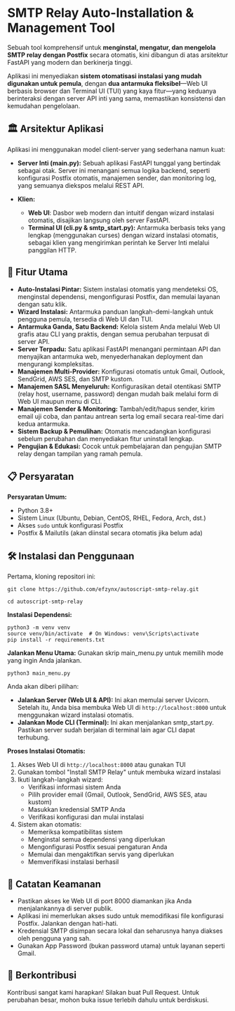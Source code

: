 # SMTP Relay Auto-Installation & Management Tool

Sebuah tool komprehensif untuk **menginstal, mengatur, dan mengelola SMTP relay dengan Postfix** secara otomatis, kini dibangun di atas arsitektur FastAPI yang modern dan berkinerja tinggi.

Aplikasi ini menyediakan **sistem otomatisasi instalasi yang mudah digunakan untuk pemula**, dengan **dua antarmuka fleksibel**—Web UI berbasis browser dan Terminal UI (TUI) yang kaya fitur—yang keduanya berinteraksi dengan server API inti yang sama, memastikan konsistensi dan kemudahan pengelolaan.

## 🏛️ Arsitektur Aplikasi

Aplikasi ini menggunakan model client-server yang sederhana namun kuat:

 - **Server Inti (main.py):** Sebuah aplikasi FastAPI tunggal yang bertindak
   sebagai otak. Server ini menangani semua logika backend, seperti
   konfigurasi Postfix otomatis, manajemen sender, dan monitoring log, yang
   semuanya diekspos melalui REST API.
   
 - **Klien:**
	 - **Web UI**: Dasbor web modern dan intuitif dengan wizard instalasi otomatis, disajikan langsung oleh server FastAPI.
	 - **Terminal UI (cli.py & smtp_start.py):** Antarmuka berbasis teks yang lengkap (menggunakan curses) dengan wizard instalasi otomatis, sebagai klien yang mengirimkan perintah ke Server Inti melalui panggilan HTTP.

## 🚀 Fitur Utama

 - **Auto-Instalasi Pintar:** Sistem instalasi otomatis yang mendeteksi OS, menginstal dependensi, mengonfigurasi Postfix, dan memulai layanan dengan satu klik.
 - **Wizard Instalasi:** Antarmuka panduan langkah-demi-langkah untuk pengguna pemula, tersedia di Web UI dan TUI.
 - **Antarmuka Ganda, Satu Backend:** Kelola sistem Anda melalui Web UI grafis atau CLI yang praktis, dengan semua perubahan terpusat di server API.
 - **Server Terpadu:** Satu aplikasi FastAPI menangani permintaan API dan menyajikan antarmuka web, menyederhanakan deployment dan mengurangi kompleksitas.
 - **Manajemen Multi-Provider:** Konfigurasi otomatis untuk Gmail, Outlook, SendGrid, AWS SES, dan SMTP kustom.
 - **Manajemen SASL Menyeluruh:** Konfigurasikan detail otentikasi SMTP (relay host, username, password) dengan mudah baik melalui form di Web UI maupun menu di CLI.
 - **Manajemen Sender & Monitoring:** Tambah/edit/hapus sender, kirim email uji coba, dan pantau antrean serta log email secara real-time dari kedua antarmuka.
 - **Sistem Backup & Pemulihan:** Otomatis mencadangkan konfigurasi sebelum perubahan dan menyediakan fitur uninstall lengkap.
 - **Pengujian & Edukasi:** Cocok untuk pembelajaran dan pengujian SMTP relay dengan tampilan yang ramah pemula.

## 📋 Persyaratan

**Persyaratan Umum:**

 - Python 3.8+
 - Sistem Linux (Ubuntu, Debian, CentOS, RHEL, Fedora, Arch, dst.)
 - Akses `sudo` untuk konfigurasi Postfix
 - Postfix & Mailutils (akan diinstal secara otomatis jika belum ada)

## 🛠️ Instalasi dan Penggunaan

Pertama, kloning repositori ini:

    git clone https://github.com/efzynx/autoscript-smtp-relay.git
    
    cd autoscript-smtp-relay

**Instalasi Dependensi:**

    python3 -m venv venv
    source venv/bin/activate  # On Windows: venv\Scripts\activate
    pip install -r requirements.txt

**Jalankan Menu Utama:**
Gunakan skrip main_menu.py untuk memilih mode yang ingin Anda jalankan.

    python3 main_menu.py

Anda akan diberi pilihan:

 - **Jalankan Server (Web UI & API):** Ini akan memulai server Uvicorn. Setelah itu, Anda bisa membuka Web UI di `http://localhost:8000` untuk menggunakan wizard instalasi otomatis.
 - **Jalankan Mode CLI (Terminal):** Ini akan menjalankan smtp_start.py. Pastikan server sudah berjalan di terminal lain agar CLI dapat terhubung.

**Proses Instalasi Otomatis:**

1. Akses Web UI di `http://localhost:8000` atau gunakan TUI
2. Gunakan tombol "Install SMTP Relay" untuk membuka wizard instalasi
3. Ikuti langkah-langkah wizard:
   - Verifikasi informasi sistem Anda
   - Pilih provider email (Gmail, Outlook, SendGrid, AWS SES, atau kustom)
   - Masukkan kredensial SMTP Anda
   - Verifikasi konfigurasi dan mulai instalasi
4. Sistem akan otomatis:
   - Memeriksa kompatibilitas sistem
   - Menginstal semua dependensi yang diperlukan
   - Mengonfigurasi Postfix sesuai pengaturan Anda
   - Memulai dan mengaktifkan servis yang diperlukan
   - Memverifikasi instalasi berhasil

## 🔐 Catatan Keamanan

 - Pastikan akses ke Web UI di port 8000 diamankan jika Anda
   menjalankannya di server publik.
 - Aplikasi ini memerlukan akses sudo untuk memodifikasi file
   konfigurasi Postfix. Jalankan dengan hati-hati.
 - Kredensial SMTP disimpan secara lokal dan seharusnya hanya diakses oleh pengguna yang sah.
 - Gunakan App Password (bukan password utama) untuk layanan seperti Gmail.

## 🤝 Berkontribusi

Kontribusi sangat kami harapkan! Silakan buat Pull Request. Untuk perubahan besar, mohon buka issue terlebih dahulu untuk berdiskusi.